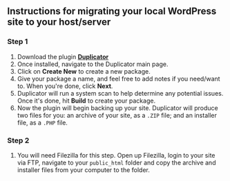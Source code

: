 ## Instructions for migrating your local WordPress site to your host/server

### Step 1
1. Download the plugin [**Duplicator**](https://wordpress.org/plugins/duplicator/)
2. Once installed, navigate to the Duplicator main page.
3. Click on **Create New** to create a new package.
4. Give your package a name, and feel free to add notes if you need/want to. When you're done, click **Next**.
5. Duplicator will run a system scan to help determine any potential issues. Once it's done, hit **Build** to create your package.
6. Now the plugin will begin backing up your site. Duplicator will produce two files for you: an archive of your site, as a `.ZIP` file; and an installer file, as a `.PHP` file.

### Step 2
1. You will need Filezilla for this step. Open up Filezilla, login to your site via FTP, navigate to your `public_html` folder and copy the archive and installer files from your computer to the folder.
